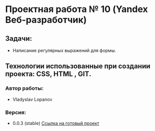 # Проектная работа № 10 (Yandex Beб-разработчик)
## Задачи:
* Написание регулярных выражений для формы.
## Технологии использованные при создании проекта: CSS, HTML , GIT.
### Автор работы:
* Vladyslav Lopanov
### Версия:
* 0.0.3 (stable)
[Ссылка на готовый проект](https://throwzy.github.io/validation10sprintYandex/)

